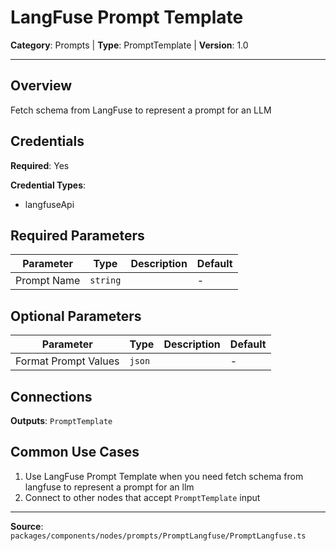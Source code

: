 # LangFuse Prompt Template

**Category**: Prompts | **Type**: PromptTemplate | **Version**: 1.0

---

## Overview

Fetch schema from LangFuse to represent a prompt for an LLM

## Credentials

**Required**: Yes

**Credential Types**:
- langfuseApi

## Required Parameters

| Parameter | Type | Description | Default |
|-----------|------|-------------|---------|
| Prompt Name | `string` |  | - |

## Optional Parameters

| Parameter | Type | Description | Default |
|-----------|------|-------------|---------|
| Format Prompt Values | `json` |  | - |

## Connections

**Outputs**: `PromptTemplate`

## Common Use Cases

1. Use LangFuse Prompt Template when you need fetch schema from langfuse to represent a prompt for an llm
2. Connect to other nodes that accept `PromptTemplate` input

---

**Source**: `packages/components/nodes/prompts/PromptLangfuse/PromptLangfuse.ts`